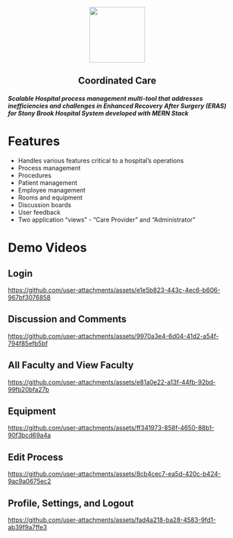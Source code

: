 <p align="center">
  <img src="https://i.pinimg.com/564x/0a/b6/fc/0ab6fc4f42e8d9879ce69b068f7d00fe.jpg" height="128">
  <h2 align="center">Coordinated Care</h2>
</p>

##### Scalable Hospital process management multi-tool that addresses inefficiencies and challenges in Enhanced Recovery After Surgery (ERAS) for Stony Brook Hospital System developed with MERN Stack

# Features
- Handles various features critical to a hospital’s operations
- Process management
- Procedures
- Patient management 
- Employee management
- Rooms and equipment
- Discussion boards
- User feedback
- Two application “views” - “Care Provider” and “Administrator”
  
# Demo Videos
## Login
https://github.com/user-attachments/assets/e1e5b823-443c-4ec6-b606-967bf3076858

## Discussion and Comments
https://github.com/user-attachments/assets/9970a3e4-6d04-41d2-a54f-794f85efb5bf

## All Faculty and View Faculty
https://github.com/user-attachments/assets/e81a0e22-a13f-44fb-92bd-99fb20bfa27b

## Equipment
https://github.com/user-attachments/assets/ff341973-858f-4650-88b1-90f3bcd69a4a

## Edit Process
https://github.com/user-attachments/assets/8cb4cec7-ea5d-420c-b424-9ac9a0675ec2

## Profile, Settings, and Logout
https://github.com/user-attachments/assets/fad4a218-ba28-4583-9fd1-ab39f9a7ffe3


<!-- all processes, create new process, view process -->
<!-- patients -->
